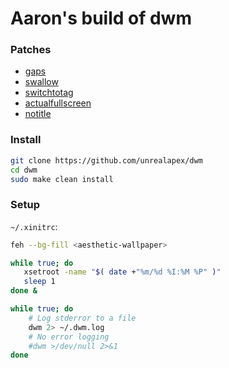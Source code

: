 # Aaron's build of dwm

### Patches
- [gaps](https://dwm.suckless.org/patches/gaps/)
- [swallow](https://dwm.suckless.org/patches/swallow/)
- [switchtotag](https://dwm.suckless.org/patches/switchtotag/)
- [actualfullscreen](https://dwm.suckless.org/patches/actualfullscreen/)
- [notitle](https://dwm.suckless.org/patches/notitle/)

### Install
```bash
git clone https://github.com/unrealapex/dwm
cd dwm
sudo make clean install
```

### Setup
`~/.xinitrc`:
```bash
feh --bg-fill <aesthetic-wallpaper>

while true; do
   xsetroot -name "$( date +"%m/%d %I:%M %P" )"
   sleep 1
done &

while true; do
    # Log stderror to a file 
    dwm 2> ~/.dwm.log
    # No error logging
    #dwm >/dev/null 2>&1
done
```

